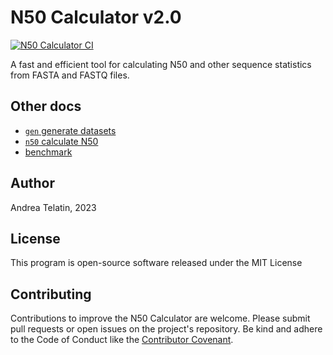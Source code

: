 # N50 Calculator v2.0

[![N50 Calculator CI](https://github.com/quadram-institute-bioscience/n50/actions/workflows/test_n50.yml/badge.svg)](https://github.com/quadram-institute-bioscience/n50/actions/workflows/test_n50.yml)

A fast and efficient tool for calculating N50 and other sequence statistics from FASTA and FASTQ files.

## Other docs

- [`gen` generate datasets](README_GEN.md)
- [`n50` calculate N50](README_N50.md)
- [benchmark](README_BENCHMARK.md)

## Author

Andrea Telatin, 2023

## License

This program is open-source software released under the MIT License

## Contributing

Contributions to improve the N50 Calculator are welcome.
Please submit pull requests or open issues on the project's repository.
Be kind and adhere to the Code of Conduct  like the [Contributor Covenant](https://www.contributor-covenant.org/).
